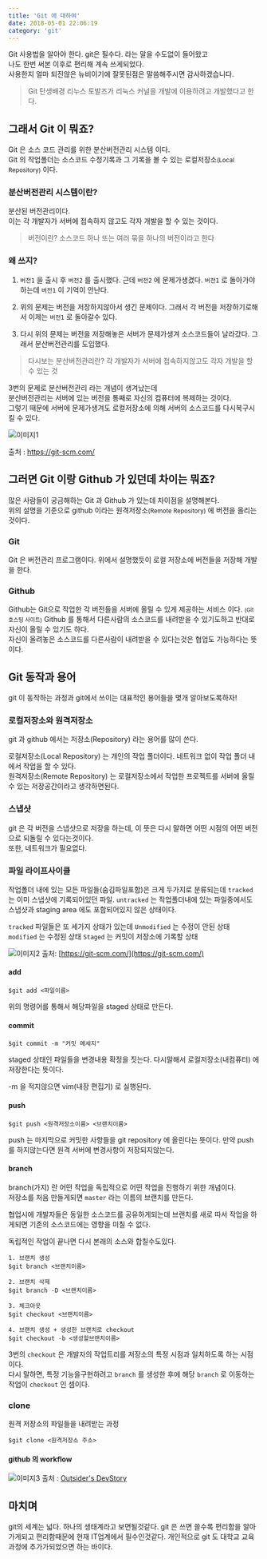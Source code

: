 ```yaml
---
title: 'Git 에 대하여'
date: 2018-05-01 22:06:19
category: 'git'
---
```


Git 사용법을 알아야 한다. git은 필수다. 라는 말을 수도없이 들어왔고  
나도 한번 써본 이후로 편리해 계속 쓰게되었다.  
사용한지 얼마 되진않은 뉴비이기에 잘못된점은 말씀해주시면 감사하겠습니다.

> Git 탄생배경
리누스 토발즈가 리눅스 커널을 개발에 이용하려고 개발했다고 한다.

## 그래서 Git 이 뭐죠?
Git 은 소스 코드 관리를 위한 분산버전관리 시스템 이다.  
Git 의 작업폴더는 소스코드 수정기록과 그 기록을 볼 수 있는 로컬저장소<span style="font-size: 12px">(Local Repository)</span> 이다.

### 분산버전관리 시스템이란?
분산된 버전관리이다.  
이는 각 개발자가 서버에 접속하지 않고도 각자 개발을 할 수 있는 것이다.

> 버전이란?
소스코드 하나 또는 여러 묶을 하나의 버전이라고 한다


### 왜 쓰지?

1. `버전1` 을 출시 후 `버전2` 를 출시했다. 근데 `버전2` 에 문제가생겼다. `버전1` 로 돌아가야하는데 `버전1` 이 기억이 안난다.

2. 위의 문제는 버전을 저장하지않아서 생긴 문제이다. 그래서 각 버전을 저장하기로해서 이제는 `버전1` 로 돌아갈수 있다.

3. 다시 위의 문제는 버전을 저장해놓은 서버가 문제가생겨 소스코드들이 날라갔다. 그래서 분산버전관리를 도입했다.

> 다시보는 분산버전관리란?
각 개발자가 서버에 접속하지않고도 각자 개발을 할 수 있는 것

3번의 문제로 분산버전관리 라는 개념이 생겨났는데  
분산버전관리는 서버에 있는 버전을 통째로 자신의 컴퓨터에 복제하는 것이다.  
그렇기 때문에 서버에 문제가생겨도 로컬저장소에 의해 서버의 소스코드를 다시복구시킬 수 있다.

![이미지1](http://cfile27.uf.tistory.com/image/995C623D5AE802C0241D53)

출처 : https://git-scm.com/

## 그러면 Git 이랑 Github 가 있던데 차이는 뭐죠?
많은 사람들이 궁금해하는 Git 과 Github 가 있는데 차이점을 설명해본다.  
위의 설명을 기준으로 github 이라는 원격저장소<span style="font-size: 12px">(Remote Repository)</span> 에 버전을 올리는 것이다.

### Git

Git 은 버전관리 프로그램이다. 위에서 설명했듯이 로컬 저장소에 버전들을 저장해 개발을 한다.

### Github

Github는 Git으로 작업한 각 버전들을 서버에 올릴 수 있게 제공하는 서비스 이다.  <span style="font-size:11px;">(Git 호스팅 사이트)</span>
Github 를 통해서 다른사람의 소스코드를 내려받을 수 있기도하고 반대로 자신이 올릴 수 있기도 하다.  
자신이 올려놓은 소스코드를 다른사람이 내려받을 수 있다는것은 협업도 가능하다는 뜻이다.

## Git 동작과 용어
git 이 동작하는 과정과 git에서 쓰이는 대표적인 용어들을 몇개 알아보도록하자!

### 로컬저장소와 원격저장소

git 과 github 에서는 저장소(Repository) 라는 용어를 많이 쓴다.  

로컬저장소(Local Repository) 는 개인의 작업 폴더이다. 네트워크 없이 작업 폴더 내에서 작업을 할 수 있다.  
원격저장소(Remote Repository)</span> 는 로컬저장소에서 작업한 프로젝트를 서버에 올릴 수 있는 저장공간이라고 생각하면된다.

### 스냅샷

git 은 각 버전을 스냅샷으로 저장을 하는데, 이 뜻은 다시 말하면 어떤 시점의 어떤 버전으로 되돌릴 수 있다는것이다.  
또한, 네트워크가 필요없다.

### 파일 라이프사이클

작업폴더 내에 있는 모든 파일들(숨김파일포함)은 크게 두가지로 분류되는데
`tracked` 는 이미 스냅샷에 기록되어있던 파일.
`untracked` 는 작업폴더내에 있는 파일중에서도 스냅샷과 staging area 에도 포함되어있지 않은 상태이다.

`tracked` 파일들은 또 세가지 상태가 있는데
`Unmodified` 는 수정이 안된 상태
`modified` 는 수정된 상태
`Staged` 는 커밋이 저장소에 기록할 상태

![이미지2](https://git-scm.com/book/en/v2/images/lifecycle.png)
출처: [https://git-scm.com/](https://git-scm.com/)

#### add

```
$git add <파일이름>
```
위의 명령어를 통해서 해당파일을 staged 상태로 만든다.

#### commit
```
$git commit -m "커밋 메세지"
```
staged 상태인 파일들을 변경내용 확정을 짓는다. 다시말해서 로컬저장소(내컴퓨터) 에 저장한다는 뜻이다.

-m 을 적지않으면 vim(내장 편집기) 로 실행된다.
#### push
```
$git push <원격저장소이름> <브랜치이름>
```
push 는 마지막으로 커밋한 사항들을 git repository 에 올린다는 뜻이다. 만약 push를 하지않는다면 원격 서버에 변경사항이 저장되지않는다.

#### branch
branch(가지) 란 어떤 작업을 독립적으로 어떤 작업을 진행하기 위한 개념이다.  
저장소를 처음 만들게되면 `master` 라는 이름의 브랜치를 만든다.


협업시에 개발자들은 동일한 소스코드를 공유하게되는데 브랜치를 새로 따서 작업을 하게되면 기존의 소스코드에는 영향을 미칠 수 없다.  

독립적인 작업이 끝나면 다시 본래의 소스와 합칠수도있다.
```
1. 브랜치 생성
$git branch <브랜치이름>

2. 브랜치 삭제
$git branch -D <브랜치이름>

3. 체크아웃
$git checkout <브랜치이름>

4. 브랜치 생성 + 생성한 브랜치로 checkout
$git checkout -b <생성할브랜치이름>
```

3번의 `checkout` 은 개발자의 작업트리를 저장소의 특정 시점과 일치하도록 하는 시점이다.  
다시 말하면, 특정 기능을구현하려고 `branch` 를 생성한 후에 해당 `branch` 로 이동하는 작업이 `checkout` 인 셈이다.

### clone
원격 저장소의 파일들을 내려받는 과정
```
$git clone <원격저장소 주소>
```
#### github 의 workflow

![이미지3](https://blog.outsider.ne.kr/attach/1/x1251899995.gif.pagespeed.ic.tMKm7kcVg_.webp)
출처 : [Outsider's DevStory](https://blog.outsider.ne.kr/865)

## 마치며
git의 세계는 넓다. 하나의 생태계라고 보면될것같다. git 은 쓰면 쓸수록 편리함을 알아가게되고 편리함때문에 현재 IT업계에서 필수인것같다. 개인적으로 git 도 대학교 교육과정에 추가가되었으면 하는 바이다.
